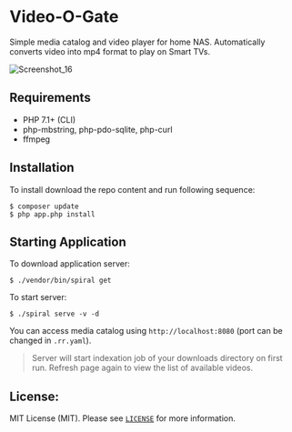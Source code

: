 # Video-O-Gate
Simple media catalog and video player for home NAS. Automatically converts video into mp4 format to play on Smart TVs.

![Screenshot_16](https://user-images.githubusercontent.com/796136/58380420-79c2d600-7fb9-11e9-8ede-5320c732480f.png)

## Requirements
* PHP 7.1+ (CLI)
* php-mbstring, php-pdo-sqlite, php-curl
* ffmpeg

## Installation
To install download the repo content and run following sequence:

```
$ composer update
$ php app.php install
```

## Starting Application
To download application server:

```
$ ./vendor/bin/spiral get
```

To start server:

``` 
$ ./spiral serve -v -d
```

You can access media catalog using `http://localhost:8080` (port can be changed in `.rr.yaml`).

> Server will start indexation job of your downloads directory on first run. Refresh page again to view the list of available videos.

License:
--------
MIT License (MIT). Please see [`LICENSE`](./LICENSE) for more information.
